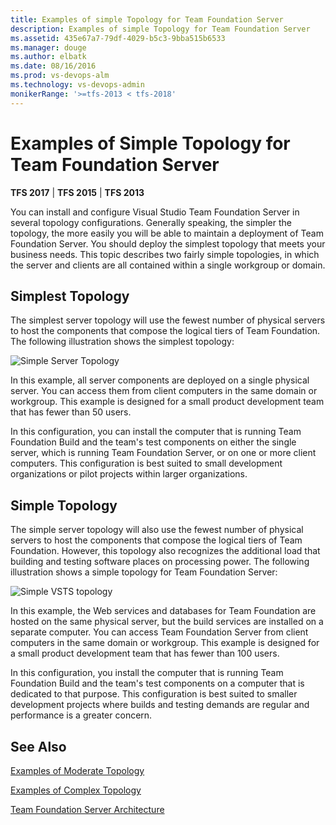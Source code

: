 ```yaml
---
title: Examples of simple Topology for Team Foundation Server
description: Examples of simple Topology for Team Foundation Server
ms.assetid: 435e67a7-79df-4029-b5c3-9bba515b6533
ms.manager: douge
ms.author: elbatk
ms.date: 08/16/2016
ms.prod: vs-devops-alm
ms.technology: vs-devops-admin
monikerRange: '>=tfs-2013 < tfs-2018'
---
```




# Examples of Simple Topology for Team Foundation Server

**TFS 2017** | **TFS 2015** | **TFS 2013**

You can install and configure Visual Studio Team Foundation Server in
several topology configurations. Generally speaking, the simpler the
topology, the more easily you will be able to maintain a deployment of
Team Foundation Server. You should deploy the simplest topology that
meets your business needs. This topic describes two fairly simple
topologies, in which the server and clients are all contained within a
single workgroup or domain.

## Simplest Topology

The simplest server topology will use the fewest number of physical
servers to host the components that compose the logical tiers of Team
Foundation. The following illustration shows the simplest topology:

![Simple Server Topology](../_img/simplest-topo.png)

In this example, all server components are deployed on a single physical
server. You can access them from client computers in the same domain or
workgroup. This example is designed for a small product development team
that has fewer than 50 users.

In this configuration, you can install the computer that is running Team
Foundation Build and the team's test components on either the single
server, which is running Team Foundation Server, or on one or more
client computers. This configuration is best suited to small development
organizations or pilot projects within larger organizations.

## Simple Topology

The simple server topology will also use the fewest number of physical
servers to host the components that compose the logical tiers of Team
Foundation. However, this topology also recognizes the additional load
that building and testing software places on processing power. The
following illustration shows a simple topology for Team Foundation
Server:

![Simple VSTS topology](../_img/a-simple-topo.png)

In this example, the Web services and databases for Team Foundation are
hosted on the same physical server, but the build services are installed
on a separate computer. You can access Team Foundation Server from
client computers in the same domain or workgroup. This example is
designed for a small product development team that has fewer than 100
users.

In this configuration, you install the computer that is running Team
Foundation Build and the team's test components on a computer that is
dedicated to that purpose. This configuration is best suited to smaller
development projects where builds and testing demands are regular and
performance is a greater concern.

## See Also

[Examples of Moderate Topology](examples-moderate-topo.md)

[Examples of Complex Topology](examples-complex-topo.md)

[Team Foundation Server Architecture](architecture.md)

